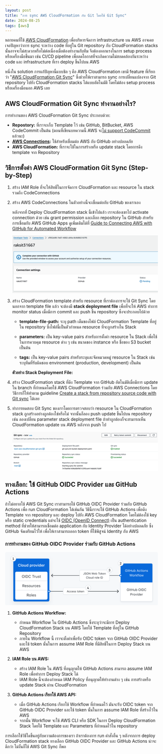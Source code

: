 ```yaml
---
layout: post
title: "การ sync AWS CloudFormation กับ Git โดยใช้ Git Sync"
date: 2024-08-25
tags: [aws]
---
```


หลายคนที่ใช้ [AWS CloudFormation](https://aws.amazon.com/cloudformation/) เพื่อบริหารจัดการ infrastructure บน AWS อาจเคยเจอปัญหาว่าการ sync ระหว่าง code ที่อยู่ใน Git repository กับ CloudFormation stacks นั้นอาจจะไม่สะดวกหรือไม่ต่อเนื่องเมื่อต้องทำงานกับทีม จึงต้องออกแรงในการ setup process หรือเครื่องมือขึ้นมา เช่น CI/CD pipeline เพื่อลดโอกาสที่จะเกิดความไม่สอดคล้องกันระหว่าง code และ infrastructure ที่เรา deploy ขึ้นไปบน AWS  

หนึ่งใน solution การแก้ปัญหานี้แบบชิล ๆ คือ AWS CloudFormation เขามี feature ที่เรียกว่า "[AWS CloudFormation Git Sync](https://docs.aws.amazon.com/AWSCloudFormation/latest/UserGuide/git-sync-concepts-terms.html)" ซึ่งช่วยให้เราสามารถ sync การเปลี่ยนแปลงจาก Git repository ไปยัง CloudFormation stacks ได้แบบอัตโนมัติ โดยไม่ต้อง setup process หรือเครื่องมือนอก AWS เลย

## AWS CloudFormation Git Sync ทำงานอย่างไร?
การทำงานของ AWS CloudFormation Git Sync ประกอบด้วย:
- **Repostory:** ที่เราจะเก็บ Template ไว้ เช่น GitHub, BitBucket, AWS CodeCommit เป็นต้น (ตอนที่เขียนบทความนี้ AWS จะ[ไม่ support CodeCommit](https://news.ycombinator.com/item?id=41104997) แล้วนะ)
- **[AWS Connections](https://docs.aws.amazon.com/codeconnections/latest/APIReference/Welcome.html):** ใช้สำหรับเชื่อมต่อ AWS กับ GitHub อย่างปลอดภัย
- **AWS CloudFormation:** ที่เราจะใช้ในการสร้างหรือ update stack โดยการดึง template จาก Repository

## วิธีการตั้งค่า AWS CloudFormation Git Sync (Step-by-Step)

1. สร้าง IAM Role ที่จะให้สิทธิ์ในการจัดการ CloudFormation และ resource ใน stack รวมถึง CodeConnections

    <script src="https://gist.github.com/raksit31667/7abb90dd8da745f3bf7a9bdfcbdbae47.js"></script>

2. สร้าง AWS CodeConnections ในตัวอย่างนี้จะเชื่อมต่อกับ GitHub ของเราเอง

    <script src="https://gist.github.com/raksit31667/f85677b13bd9c521b6ecec6e325919b9.js"></script>

    หลังจากที่ Deploy CloudFormation stack นี้เข้าไปแล้ว เราจะต้องเขาไป activate connection ด้วย เช่น grant permission และเลือก repository ใน GitHub สำหรับการเชื่อมกับ AWS GitHub Apps ดูเพิ่มเติมได้ที่ [Guide to Connecting AWS with GitHub for Automated Workflow](https://community.aws/content/2dGy2OO7M5GOMc0gksNz46GdmLK/step-by-step-guide-to-connecting-aws-with-github-for-automated-workflow)

    ![AWS CodeConnections](/assets/2024-08-25-aws-codeconnections.png)

3. สร้าง CloudFormation template สำหรับ resource ที่เราต้องการจะใช้ Git Sync โดยนอกจาก template file แล้ว จะต้องมี **stack deployment file** เพื่อที่จะให้ AWS ทำการ monitor status เมื่อมีการ commit และ push ขึ้น repository ซึ่งจะประกอบไปด้วย

   - **template-file-path:** ระบุ path เต็มของไฟล์ CloudFormation Template ที่อยู่ใน repository ซึ่งไฟล์นี้เป็นตัวกำหนด resource ที่จะถูกสร้างใน Stack

   - **parameters:** เป็น key-value pairs สำหรับการตั้งค่า resource ใน Stack เพื่อใช้ในการควบคุม resource ต่าง ๆ เช่น ขนาดของ instance หรือ ชื่อของ S3 bucket เป็นต้น

   - **tags:** เป็น key-value pairs สำหรับระบุและจัดหมวดหมู่ resource ใน Stack เช่น ระบุทีมที่รับผิดชอบ environment (production, development) เป็นต้น

   **ตัวอย่าง Stack Deployment File:**

    <script src="https://gist.github.com/raksit31667/12dfee7d328b38d9009b818b37c5124a.js"></script>

4. สร้าง CloudFormation stack ที่ดึง Template จาก GitHub อัตโนมัติเมื่อมีการ update ใน branch ที่กำหนดโดยใช้ AWS CloudFormation ร่วมกับ AWS Connections โดยวิธีการก็ให้ทำตาม guideline [Create a stack from repository source code with Git sync](https://docs.aws.amazon.com/AWSCloudFormation/latest/UserGuide/git-sync-walkthrough.html) ได้เลย
5. ทำการทดสอบ Git Sync ของเราโดยการตรวจสอบว่า resource ใน CloudFormation stack ถูกสร้างอย่างถูกต้องใช่หรือไม่ จากนั้นก็ลอง push update ขึ้นไปบน repository เช่น ลองเปลี่ยน parameter stack deployment file ถ้าทำถูกต้องก็จะสามารถเห็น CloudFormation update บน AWS หลังจาก push ไป

    ![AWS CloudFormation Git Sync](/assets/2024-08-25-aws-cloudformation-git-sync.png)

## ทางเลือก: ใช้ GitHub OIDC Provider และ GitHub Actions
ถ้าไม่อยากใช้ AWS Git Sync เราสามารถใช้ GitHub OIDC Provider ร่วมกับ GitHub Actions เพื่อ run CloudFormation ได้เช่นกัน วิธีนี้เราจะใช้ GitHub Actions เพื่อดึง Template จาก repository และ deploy ไปยัง AWS CloudFormation โดยไม่ต้องใช้ key หรือ static credentials แต่จะใช้ 
[OIDC (OpenID Connect)](https://docs.github.com/en/actions/security-for-github-actions/security-hardening-your-deployments/configuring-openid-connect-in-amazon-web-services) เป็น authentication method ที่ช่วยให้สามารถเชื่อมต่อ application กับ Identity Provider ได้อย่างปลอดภัย ซึ่ง GitHub จัดเตรียมไว้ให้ เพื่อให้เราสามารถออก token ที่ใช้พิสูจน์ Identity กับ AWS

### การทำงานของ GitHub OIDC Provider ร่วมกับ GitHub Actions

![GitHub OIDC](/assets/2024-08-25-github-oidc.webp)

1. **GitHub Actions Workflow:**
   - กำหนด Workflow ใน GitHub Actions ซึ่งระบุว่าจะมีการ Deploy CloudFormation Stack บน AWS โดยใช้ Template ที่อยู่ใน GitHub Repository
   - ภายใน Workflow นี้ เราจะตั้งค่าเพื่อรับ OIDC token จาก GitHub OIDC Provider และใช้ token นั้นในการ assume IAM Role ที่มีสิทธิ์ในการ Deploy Stack บน AWS

   <script src="https://gist.github.com/raksit31667/94dfdc536b89c71fa3a3d705c09d05e3.js"></script>

2. **IAM Role บน AWS:**
   - สร้าง IAM Role ใน AWS ที่อนุญาตให้ GitHub Actions สามารถ assume IAM Role เพื่อทำการ Deploy Stack ได้
   - IAM Role นี้จะต้องกำหนด IAM Policy ที่อนุญาตให้ทำงานต่าง ๆ เช่น การสร้างหรือ update Stack ผ่าน CloudFormation

   <script src="https://gist.github.com/raksit31667/0a894628f5ed693cc2540685f2177dca.js"></script>

3. **GitHub Actions เรียกใช้ AWS API:**
   - เมื่อ GitHub Actions เรียกใช้ Workflow ที่กำหนดไว้ มันจะรับ OIDC token จาก GitHub OIDC Provider และใช้ token นั้นในการ assume IAM Role ที่สร้างไว้ใน AWS
   - จากนั้น Workflow จะใช้ AWS CLI หรือ SDK ในการ Deploy CloudFormation Stack โดยใช้ Template และ Parameters ที่กำหนดไว้ใน repository

การเลือกใช้วิธีใดขึ้นอยู่กับความต้องการของเรา ถ้าเราต้องการ run คำสั่งอื่น ๆ หลังจากการ deploy CloudFormation stack ทางเลือก GitHub OIDC Provider และ GitHub Actions น่าจะดีกว่า ไม่งั้นก็ใช้ AWS Git Sync ก็พอ
